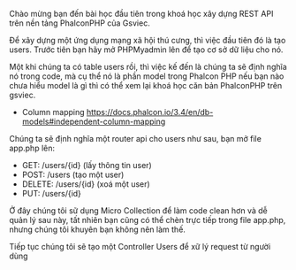 Chào mừng bạn đến bài học đầu tiên trong khoá học xây dựng REST API trên nền tảng PhalconPHP của Gsviec.

Để xây dựng một ứng dụng mạng xã hội thú cưng, thì việc đầu tiên đó là tạo users. Trước tiên bạn hãy mở PHPMyadmin lên để tạo cơ sở dữ liệu cho nó.

Một khi chúng ta có table users rồi, thì việc kế đến là chúng ta sẽ định nghĩa nó trong code, mà cụ thể nó là phần model trong Phalcon PHP nếu bạn nào chưa hiểu model là gì thì có thể xem lại khoá học căn bản PhalconPHP trên gsviec.

- Column mapping   https://docs.phalcon.io/3.4/en/db-models#independent-column-mapping

Chúng ta sẽ định nghĩa một router api cho users như sau, bạn mở file app.php lên:

- GET: /users/{id} (lấy thông tin user)
- POST: /users (tạo một user)
- DELETE: /users/{id} (xoá một user)
- PUT: /users/{id} 

Ở đây chúng tôi sữ dụng Micro Collection để làm code clean hơn và dễ quản lý sau này, tất nhiên bạn cũng có thể chèn trực tiếp trong file app.php, nhưng chúng tôi khuyên bạn không nên làm thế.

Tiếp tục chúng tôi sẽ tạo một Controller Users để xữ lý request từ người dùng

